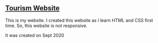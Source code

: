 ## [Tourism Website](https://github.com/ansibtri/tourism-website)
This is my website. I created this website as I learn HTML and CSS first time. So, this website is not responsive.

It was created on Sept 2020
